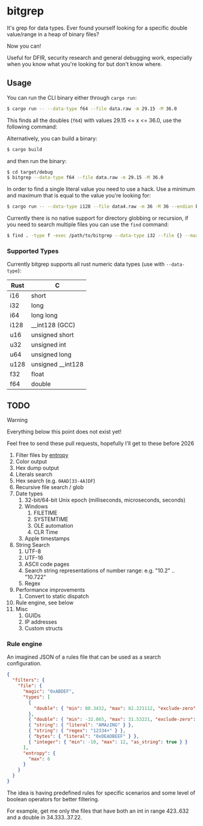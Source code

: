 # bitgrep

It's grep for data types. Ever found yourself looking for a specific double value/range in a heap of binary files?

Now you can! 

Useful for DFIR, security research and general debugging work, especially when you know what you're looking for but don't know where.

## Usage

You can run the CLI binary either through `cargo run`:

```bash
$ cargo run -- --data-type f64 --file data.raw -m 29.15 -M 36.0
```

This finds all the doubles (`f64`) with values 29.15 <= x <= 36.0, use the following command:

Alternatively, you can build a binary:

```bash
$ cargo build
```

and then run the binary:

```bash
$ cd target/debug
$ bitgrep --data-type f64 --file data.raw -m 29.15 -M 36.0
```

In order to find a single literal value you need to use a hack. Use a minimum and maximum that is equal to the value you're looking for:

```bash
$ cargo run -- --data-type i128 --file data4.raw -m 36 -M 36 --endian big
```

Currently there is no native support for directory globbing or recursion, if you need to search multiple files you can use the `find` command:

```bash
$ find . -type f -exec /path/to/bitgrep --data-type i32 --file {} --max -78 --min -83 --endian little \;
```


### Supported Types

Currently bitgrep supports all rust numeric data types (use with `--data-type`):


| Rust | C                 |
|------|-------------------|
| i16  | short             |
| i32  | long              |
| i64  | long long         |
| i128 | __int128 (GCC)    |
| u16  | unsigned short    |
| u32  | unsigned int      |
| u64  | unsigned long     |
| u128 | unsigned __int128 |
| f32  | float             |
| f64  | double            |

## TODO
> [!WARNING]  
>  Everything below this point does not exist yet!

Feel free to send these pull requests, hopefully I'll get to these before 2026

1. Filter files by [entropy](https://en.wikipedia.org/wiki/Entropy_(information_theory))
2. Color output
3. Hex dump output
4. Literals search
5. Hex search (e.g. `0AAD[33-4A]DF`)
6. Recursive file search / glob
7. Date types
   1. 32-bit/64-bit Unix epoch (milliseconds, microseconds, seconds)
   2. Windows
      1. FILETIME
      2. SYSTEMTIME
      3. OLE automation
      4. CLR Time
   3. Apple timestamps
8. String Search
   1. UTF-8
   2. UTF-16
   3. ASCII code pages
   4. Search string representations of number range: e.g. "10.2" .. "10.722"
   5. Regex
9. Performance improvements
   1. Convert to static dispatch
10. Rule engine, see below
11. Misc
    1.  GUIDs
    2.  IP addresses
    3.  Custom structs


### Rule engine
An imagined JSON of a rules file that can be used as a search configuration.

```json
{
  "filters": {
    "file": {
      "magic": "0xABDEF",
      "types": [
        {
          "double": { "min": 80.3432, "max": 82.221112, "exclude-zero": true }
        },
        { "double": { "min": -32.865, "max": 31.53221, "exclude-zero": true } },
        { "string": { "literal": "AMAzING" } },
        { "string": { "regex": "12334+" } },
        { "bytes": { "literal": "0xDEADBEEF" } },
        { "integer": { "min": -10, "max": 12, "as_string": true } }
      ],
      "entropy": {
        "max": 6
      }
    }
  }
}

```

The idea is having predefined rules for specific scenarios and some level of boolean operators for better filtering. 

For example, get me only the files that have both an int in range 423..632 and a double in 34.333..37.22.